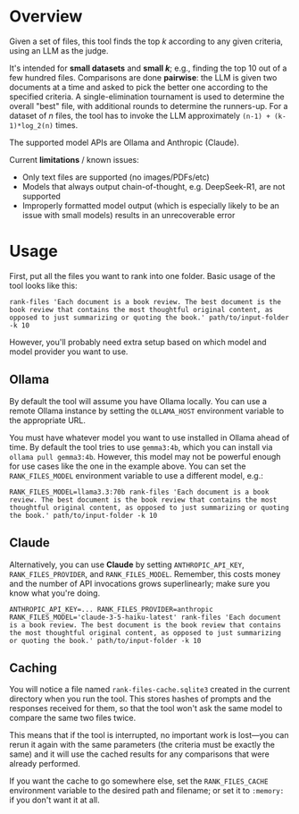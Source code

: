 # Overview

Given a set of files, this tool finds the top _k_ according to any given criteria, using an LLM as the judge.

It's intended for **small datasets** and **small _k_**; e.g., finding the top 10 out of a few hundred files. Comparisons are done **pairwise**: the LLM is given two documents at a time and asked to pick the better one according to the specified criteria. A single-elimination tournament is used to determine the overall "best" file, with additional rounds to determine the runners-up. For a dataset of _n_ files, the tool has to invoke the LLM approximately `(n-1) + (k-1)*log_2(n)` times.

The supported model APIs are Ollama and Anthropic (Claude).

Current **limitations** / known issues:

- Only text files are supported (no images/PDFs/etc)
- Models that always output chain-of-thought, e.g. DeepSeek-R1, are not supported
- Improperly formatted model output (which is especially likely to be an issue with small models) results in an unrecoverable error

# Usage

First, put all the files you want to rank into one folder. Basic usage of the tool looks like this:

```
rank-files 'Each document is a book review. The best document is the book review that contains the most thoughtful original content, as opposed to just summarizing or quoting the book.' path/to/input-folder -k 10
```

However, you'll probably need extra setup based on which model and model provider you want to use.

## Ollama

By default the tool will assume you have Ollama locally. You can use a remote Ollama instance by setting the `OLLAMA_HOST` environment variable to the appropriate URL.

You must have whatever model you want to use installed in Ollama ahead of time. By default the tool tries to use `gemma3:4b`, which you can install via `ollama pull gemma3:4b`. However, this model may not be powerful enough for use cases like the one in the example above. You can set the `RANK_FILES_MODEL` environment variable to use a different model, e.g.:

```
RANK_FILES_MODEL=llama3.3:70b rank-files 'Each document is a book review. The best document is the book review that contains the most thoughtful original content, as opposed to just summarizing or quoting the book.' path/to/input-folder -k 10
```

## Claude

Alternatively, you can use **Claude** by setting `ANTHROPIC_API_KEY`, `RANK_FILES_PROVIDER`, and `RANK_FILES_MODEL`. Remember, this costs money and the number of API invocations grows superlinearly; make sure you know what you're doing.

```
ANTHROPIC_API_KEY=... RANK_FILES_PROVIDER=anthropic RANK_FILES_MODEL='claude-3-5-haiku-latest' rank-files 'Each document is a book review. The best document is the book review that contains the most thoughtful original content, as opposed to just summarizing or quoting the book.' path/to/input-folder -k 10
```

## Caching

You will notice a file named `rank-files-cache.sqlite3` created in the current directory when you run the tool. This stores hashes of prompts and the responses received for them, so that the tool won't ask the same model to compare the same two files twice.

This means that if the tool is interrupted, no important work is lost—you can rerun it again with the same parameters (the criteria must be exactly the same) and it will use the cached results for any comparisons that were already performed.

If you want the cache to go somewhere else, set the `RANK_FILES_CACHE` environment variable to the desired path and filename; or set it to `:memory:` if you don't want it at all.
